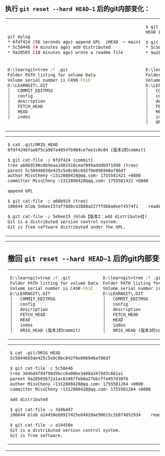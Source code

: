 ## 执行 `git reset --hard HEAD~1` 后的git内部变化：

<table><tr><td style='vertical-align:top;'>

```Bash


git mylog
* 6fdf424 (56 seconds ago) append GPL  (HEAD -> main)
* 5c50446 (4 minutes ago) add distributed
* 9a20565 (10 minutes ago) wrote a readme file
```

</td><td style='vertical-align:top;'>

```Bash
$ git reset --hard HEAD~1
HEAD is now at 5c50446 add distributed

$ git mylog
* 5c50446 (23 hours ago) add distributed  (HEAD -> main)
* 9a20565 (23 hours ago) wrote a readme file
```

</td></tr><tr><td style='vertical-align:top;'>

```cmd
D:\learngit>tree /f .git
Folder PATH listing for volume Data
Volume serial number is C498-F61E
D:\LEARNGIT\.GIT
│   COMMIT_EDITMSG
│   config
│   description
│   FETCH_HEAD
│   HEAD
│   index
```

</td><td style='vertical-align:top;'>

```cmd
D:\learngit>tree /f .git
Folder PATH listing for volume Data
Volume serial number is C498-F61E
D:\LEARNGIT\.GIT
│   COMMIT_EDITMSG
│   config
│   description
│   FETCH_HEAD
│   HEAD
│   index
│   ORIG_HEAD（新增）
```

</td></tr></table>


<table><tr><td style='vertical-align:top;'>

```Bash
$ cat .git/ORIG_HEAD
6fdf4246faa8f5ca907a4854fb984ce7ee1c0c84 (版本2的commit)

$ git cat-file -p 6fdf424 (commit)
tree a60b9190c0b9eaa1603310ceaf099adddb9f1d98 (tree)
parent 5c5044665de425c5e0c8bc842f0e096946af86d7
author MissCheny <1312808428@qq.com> 1755581421 +0800
committer MissCheny <1312808428@qq.com> 1755581421 +0800

append GPL

$ git cat-file -p a60b919 (tree)
100644 blob 5ebee157af7808cd2880a227ffdb6a8eef4574f1    readme.txt (blob)

$ git cat-file -p 5ebee15 (blob【版本2：add distributed】)    
Git is a distributed version control system.
Git is free software distributed under the GPL.
```

</td><td style='vertical-align:top;'>

```txt
.git/ORIG_HEAD → 版本2的commit(6fdf424)
                    ↓
                  tree(a60b919)
                    ↓
                   blob
            (版本2：add distributed)
```

</td></tr></table>


<table><tr><td style='vertical-align:top;'>

## 撤回 `git reset --hard HEAD~1` 后的git内部变化：

<table><ta><td style='vertical-align:top;'>

```cmd
D:\learngit>tree /f .git
Folder PATH listing for volume Data
Volume serial number is C498-F61E
D:\LEARNGIT\.GIT
│   COMMIT_EDITMSG
│   config
│   description
│   FETCH_HEAD
│   HEAD
│   index
│   ORIG_HEAD (版本2的commit)
```


</td><td style='vertical-align:top;'>

```cmd
D:\learngit>tree /f .git
Folder PATH listing for volume Data
Volume serial number is C498-F61E
D:\LEARNGIT\.GIT
│   COMMIT_EDITMSG
│   config
│   description
│   FETCH_HEAD
│   HEAD
│   index
│   ORIG_HEAD (版本3的commit)
```

</td></tr></table>



<table><tr><td style='vertical-align:top;'>

```Bash
$ cat .git/ORIG_HEAD
5c5044665de425c5e0c8bc842f0e096946af86d7

$ git cat-file -p 5c50446
tree 3d4bd4794f98d5bcc6e00be3480a3479d3c661a1
parent 9a20565672a1ac83467feb8a27bbcffa957d30f6
author MissCheny <1312808428@qq.com> 1755581264 +0800
committer MissCheny <1312808428@qq.com> 1755581264 +0800

add distributed

$ git cat-file -p 3d4bd47
100644 blob a14450eb8917425e6482dae90615c1b874052934    readme.txt

$ git cat-file -p a14450e
Git is a distributed version control system.
Git is free software.
```

</td><td style='vertical-align:top;'>

```txt
.git/ORIG_HEAD → 版本2的commit(5c50446)
                    ↓
                  tree(3d4bd47)
                    ↓
                  blob
          (版本2：add distributed)
```

</td></tr></table>